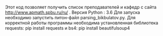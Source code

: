 Этот код позволяет получить список преподавателей и кафедр с сайта http://www.apmath.spbu.ru/ru/ . Версия Python : 3.6 Для запуска необходимо запустить питон-файл parsing_bikbulatov.py. Для корректной работы программы необходима установленная библиотека requests: pip install requests и bs4: pip install beautifulsoup4
